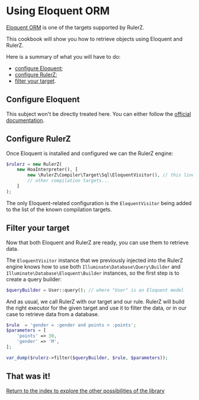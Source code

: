 Using Eloquent ORM
===================

[Eloquent ORM](http://www.pomm-project.org/) is one of the targets supported by RulerZ.

This cookbook will show you how to retrieve objects using Eloquent and RulerZ.

Here is a summary of what you will have to do:

 * [configure Eloquent](#configure-eloquent);
 * [configure RulerZ](#configure-rulerz);
 * [filter your target](#filter-your-target).

## Configure Eloquent

This subject won't be directly treated here. You can either follow the [official
documentation](http://laravel.com/docs/5.0/eloquent).

## Configure RulerZ

Once Eloquent is installed and configured we can the RulerZ engine:

```php
$rulerz = new RulerZ(
    new HoaInterpreter(), [
        new \RulerZ\Compiler\Target\Sql\EloquentVisitor(), // this line is Eloquent-specific
        // other compilation targets...
    ]
);
```

The only Eloquent-related configuration is the `EloquentVisitor` being added to the
list of the known compilation targets.

## Filter your target

Now that both Eloquent and RulerZ are ready, you can use them to retrieve data.

The `EloquentVisitor` instance that we previously injected into the RulerZ engine
knows how to use both `Illuminate\Database\Query\Builder` and `Illuminate\Database\Eloquent\Builder`
instances, so the first step is to create a query builder:

```php
$queryBuilder = User::query(); // where "User" is an Eloquent model
```

And as usual, we call RulerZ with our target and our rule.
RulerZ will build the right executor for the given target and use it to filter
the data, or in our case to retrieve data from a database.

```php
$rule  = 'gender = :gender and points > :points';
$parameters = [
    'points' => 30,
    'gender' => 'M',
];

var_dump($rulerz->filter($queryBuilder, $rule, $parameters));
```

## That was it!

[Return to the index to explore the other possibilities of the library](../index.md)